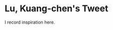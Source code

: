 # Lu, Kuang-chen's Tweet

I record inspiration here.

<style>
  body > article {
       border: 1px solid black;
       padding: 0 1em;
  }
</style>